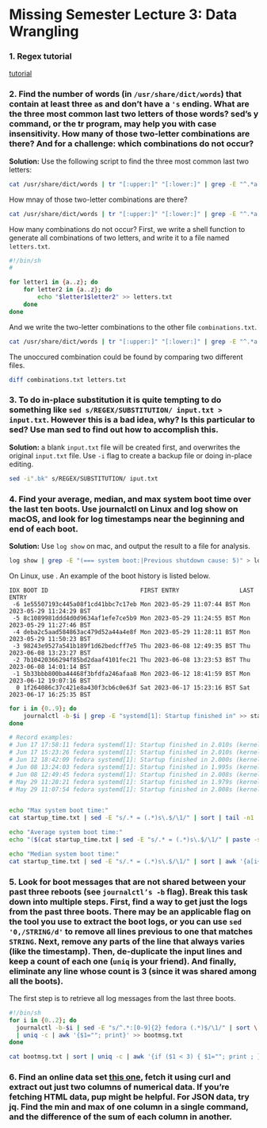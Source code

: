 # Missing Semester Lecture 3: Data Wrangling
### 1. Regex tutorial
[tutorial](https://regexone.com/)

### 2. Find the number of words (in `/usr/share/dict/words`) that contain at least three `a`s and don’t have a `'s` ending. What are the three most common last two letters of those words? sed’s y command, or the tr program, may help you with case insensitivity. How many of those two-letter combinations are there? And for a challenge: which combinations do not occur?

**Solution:** Use the following script to find the three most common last two letters:
```sh
cat /usr/share/dict/words | tr "[:upper:]" "[:lower:]" | grep -E "^.*a.*a.*(a|a.*)$" | grep -v -E ".*\'s$" | sed -E 's/^.*(..)$/\1/' | sort | uniq -c | sort -nk1,1 | tail -n3
```

How mnay of those two-letter combinations are there?
```sh
cat /usr/share/dict/words | tr "[:upper:]" "[:lower:]" | grep -E "^.*a.*a.*(a|a.*)$" | grep -v -E ".*\'s$"  | sed -E 's/^.*(..)$/\1/' | sort | uniq -c | wc -l
```

How many combinations do not occur? First, we write a shell function to generate all combinations of two letters, and write it to a file named `letters.txt`.

```sh
#!/bin/sh
#

for letter1 in {a..z}; do
    for letter2 in {a..z}; do
        echo "$letter1$letter2" >> letters.txt
    done
done
```

And we write the two-letter combinations to the other file `combinations.txt`.
```sh
cat /usr/share/dict/words | tr "[:upper:]" "[:lower:]" | grep -E "^.*a.*a.*(a|a.*)$" | grep -v -E ".*\'s$"  | sed -E 's/^.*(..)$/\1/' | sort | uniq > combinations.txt
```

The unoccured combination could be found by comparing two different files.
```sh
diff combinations.txt letters.txt
```

### 3. To do in-place substitution it is quite tempting to do something like `sed s/REGEX/SUBSTITUTION/ input.txt > input.txt`. However this is a bad idea, why? Is this particular to sed? Use man sed to find out how to accomplish this.

**Solution:** a blank `input.txt` file will be created first, and overwrites the original `input.txt` file. Use `-i` flag to create a backup file or doing in-place editing.
```sh
sed -i".bk" s/REGEX/SUBSTITUTION/ iput.txt
```

### 4. Find your average, median, and max system boot time over the last ten boots. Use journalctl on Linux and log show on macOS, and look for log timestamps near the beginning and end of each boot.

**Solution:** Use `log show` on mac, and output the result to a file for analysis.

```sh
log show | grep -E "(=== system boot:|Previous shutdown cause: 5)" > log.out
```

On Linux, use . An example of the boot history is listed below.
```
IDX BOOT ID                          FIRST ENTRY                 LAST ENTRY                 
 -6 1e55507193c445a08f1cd41bbc7c17eb Mon 2023-05-29 11:07:44 BST Mon 2023-05-29 11:24:29 BST
 -5 8c1089981ddd4d0d9634af1efe7ce5b9 Mon 2023-05-29 11:24:55 BST Mon 2023-05-29 11:27:46 BST
 -4 deba2c5aad584863ac479d52a44a4e8f Mon 2023-05-29 11:28:11 BST Mon 2023-05-29 11:50:23 BST
 -3 98243e9527a541b189f1d62bedcff7e5 Thu 2023-06-08 12:49:35 BST Thu 2023-06-08 13:23:27 BST
 -2 7b10420366294f85bd2daaf4101fec21 Thu 2023-06-08 13:23:53 BST Thu 2023-06-08 14:01:14 BST
 -1 5b33bbb800ba44468f3bfdfa246afaa8 Mon 2023-06-12 18:41:59 BST Mon 2023-06-12 19:07:16 BST
  0 1f264086c37c421e8a430f3cb6c0e63f Sat 2023-06-17 15:23:16 BST Sat 2023-06-17 16:25:35 BST
```

[If the system log does not store previous log history, enabling persistent storage of log messages is necessary. Change `Storage=auto` to `Storage=persistent` in `/etc/systemd/journald.conf` file.]: # 


```sh
for i in {0..9}; do
    journalctl -b-$i | grep -E "systemd[1]: Startup finished in" >> startup_time.txt
done

# Record examples:
# Jun 17 17:58:11 fedora systemd[1]: Startup finished in 2.010s (kernel) + 2.479s (initrd) + 8.869s (userspace) = 13.359s.
# Jun 17 15:23:26 fedora systemd[1]: Startup finished in 2.010s (kernel) + 2.329s (initrd) + 8.922s (userspace) = 13.262s.
# Jun 12 18:42:09 fedora systemd[1]: Startup finished in 2.000s (kernel) + 2.426s (initrd) + 8.817s (userspace) = 13.244s.
# Jun 08 13:24:03 fedora systemd[1]: Startup finished in 1.995s (kernel) + 2.241s (initrd) + 8.894s (userspace) = 13.131s.
# Jun 08 12:49:45 fedora systemd[1]: Startup finished in 2.008s (kernel) + 2.307s (initrd) + 8.811s (userspace) = 13.127s.
# May 29 11:28:21 fedora systemd[1]: Startup finished in 1.979s (kernel) + 2.190s (initrd) + 8.798s (userspace) = 12.967s.
# May 29 11:07:54 fedora systemd[1]: Startup finished in 2.008s (kernel) + 2.317s (initrd) + 8.802s (userspace) = 13.128s.


echo "Max system boot time:"
cat startup_time.txt | sed -E "s/.* = (.*)s\.$/\1/" | sort | tail -n1

echo "Average system boot time:"
echo "($(cat startup_time.txt | sed -E "s/.* = (.*)s\.$/\1/" | paste -sd+))/10" | bc -l

echo "Median system boot time:"
cat startup_time.txt | sed -E "s/.* = (.*)s\.$/\1/" | sort | awk '{a[i++]=$1} END { if (i%2) print a[(i+1)/2]; else print ((a[i/2] + a[i/2+1])/2.0); }'
```

### 5. Look for boot messages that are not shared between your past three reboots (see `journalctl’s -b` flag). Break this task down into multiple steps. First, find a way to get just the logs from the past three boots. There may be an applicable flag on the tool you use to extract the boot logs, or you can use `sed '0,/STRING/d'` to remove all lines previous to one that matches `STRING`. Next, remove any parts of the line that always varies (like the timestamp). Then, de-duplicate the input lines and keep a count of each one (`uniq` is your friend). And finally, eliminate any line whose count is 3 (since it was shared among all the boots).

The first step is to retrieve all log messages from the last three boots.

```sh
#!/bin/sh
for i in {0..2}; do
  journalctl -b-$i | sed -E "s/^.*:[0-9]{2} fedora (.*)$/\1/" | sort \
  | uniq -c | awk '{$1=""; print}' >> bootmsg.txt
done

cat bootmsg.txt | sort | uniq -c | awk '{if ($1 < 3) { $1=""; print ; }}' > unique_msg.txt
```
### 6. Find an online data set [this one](https://stats.wikimedia.org/EN/TablesWikipediaZZ.htm), fetch it using curl and extract out just two columns of numerical data. If you’re fetching HTML data, pup might be helpful. For JSON data, try jq. Find the min and max of one column in a single command, and the difference of the sum of each column in another.
